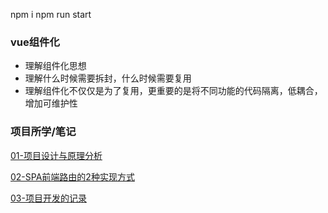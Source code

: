 
npm i 
npm run start


### vue组件化
- 理解组件化思想
- 理解什么时候需要拆封，什么时候需要复用
- 理解组件化不仅仅是为了复用，更重要的是将不同功能的代码隔离，低耦合，增加可维护性

### 项目所学/笔记

[01-项目设计与原理分析](./01.md)

[02-SPA前端路由的2种实现方式](./02_router.md)

[03-项目开发的记录](./03.md)


